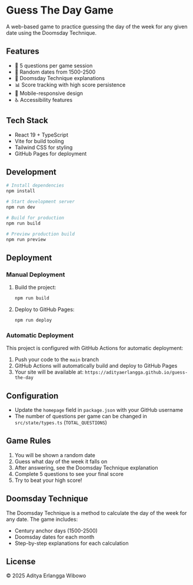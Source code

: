 # Guess The Day Game

A web-based game to practice guessing the day of the week for any given date using the Doomsday Technique.

## Features

- 🎯 5 questions per game session
- 📅 Random dates from 1500-2500
- 🧠 Doomsday Technique explanations
- 📊 Score tracking with high score persistence
- 📱 Mobile-responsive design
- ♿ Accessibility features

## Tech Stack

- React 19 + TypeScript
- Vite for build tooling
- Tailwind CSS for styling
- GitHub Pages for deployment

## Development

```bash
# Install dependencies
npm install

# Start development server
npm run dev

# Build for production
npm run build

# Preview production build
npm run preview
```

## Deployment

### Manual Deployment

1. Build the project:
   ```bash
   npm run build
   ```

2. Deploy to GitHub Pages:
   ```bash
   npm run deploy
   ```

### Automatic Deployment

This project is configured with GitHub Actions for automatic deployment:

1. Push your code to the `main` branch
2. GitHub Actions will automatically build and deploy to GitHub Pages
3. Your site will be available at: `https://adityaerlangga.github.io/guess-the-day`

## Configuration

- Update the `homepage` field in `package.json` with your GitHub username
- The number of questions per game can be changed in `src/state/types.ts` (`TOTAL_QUESTIONS`)

## Game Rules

1. You will be shown a random date
2. Guess what day of the week it falls on
3. After answering, see the Doomsday Technique explanation
4. Complete 5 questions to see your final score
5. Try to beat your high score!

## Doomsday Technique

The Doomsday Technique is a method to calculate the day of the week for any date. The game includes:

- Century anchor days (1500-2500)
- Doomsday dates for each month
- Step-by-step explanations for each calculation

## License

© 2025 Aditya Erlangga Wibowo
